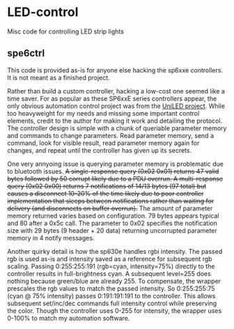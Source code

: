 # LED-control
Misc code for controlling LED strip lights

## spe6ctrl
This code is provided as-is for anyone else hacking the sp6xxe controllers. It is not meant as a finished project.

Rather than build a custom controller, hacking a low-cost one seemed like a time saver. For as popular as these SP6xxE series controllers appear, the only obvious automation control project was from the [UniLED project](https://github.com/monty68/uniled). While too heavyweight for my needs and missing some important control elements, credit to the author for making it work and detailing the protocol. The controller design is simple with a chunk of queriable parameter memory and commands to change parameters. Read parameter memory, send a command, look for visible result, read parameter memory again for changes, and repeat until the controller has given up its secrets.

One very annyoing issue is querying parameter memory is problematic due to bluetooth issues. ~~A single-response query (0x02 0x01) returns 47 valid bytes followed by 50 corrupt likely due to a PDU overrun. A multi-response query (0x02 0x00) returns 7 notifications of 14/13 bytes (97 total) but causes a disconnect 10-20% of the time likely due to poor controller implementation that sleeps between notifications rather than waiting for delivery (and disconnects on buffer overrun).~~ The amount of parameter memory returned varies based on configuration. 79 bytes appears typical and 80 after a 0x5c call. The parameter to 0x02 specifies the notification size with 29 bytes (9 header + 20 data) returning uncorrupted parameter memory in 4 notify messages. 

Another quirky detail is how the sp630e handles rgbi intensity. The passed rgb is used as-is and intensity saved as a reference for subsequent rgb scaling. Passing 0:255:255:191 (rgb=cyan, intensity=75%) directly to the controller results in full-brightness cyan. A subsequent level=255 does nothing because green/blue are already 255. To compensate, the wrapper prescales the rgb values to match the passed intensity. So 0:255:255:75 (cyan @ 75% intensity) passes 0:191:191:191 to the controller. This allows subsequent set/inc/dec commands full intensity control while preserving the color. Though the controller uses 0-255 for intensity, the wrapper uses 0-100% to match my automation software.
